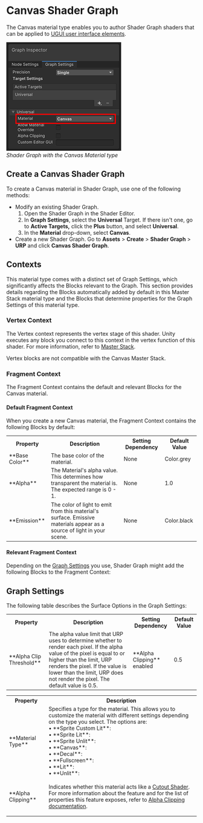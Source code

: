 # Canvas Shader Graph

The Canvas material type enables you to author Shader Graph shaders that can be applied to [UGUI user interface elements](https://docs.unity3d.com/Packages/com.unity.ugui@1.0/manual/UICanvas.html).

![Shader Graph with the Canvas Material type](Images/canvas/canvas-shader-graph-material-type.png)<br/>*Shader Graph with the Canvas Material type*

## Create a Canvas Shader Graph

To create a Canvas material in Shader Graph, use one of the following methods:

* Modify an existing Shader Graph.
    1. Open the Shader Graph in the Shader Editor.
    2. In **Graph Settings**, select the **Universal** Target. If there isn't one, go to **Active Targets,** click the **Plus** button, and select **Universal**.
    3. In the **Material** drop-down, select **Canvas**.
* Create a new Shader Graph. Go to **Assets** > **Create** > **Shader Graph** > **URP** and click **Canvas Shader Graph**.

## Contexts

This material type comes with a distinct set of Graph Settings, which significantly affects the Blocks relevant to the Graph. This section provides details regarding the Blocks automatically added by default in this Master Stack material type and the Blocks that determine properties for the Graph Settings of this material type.


### Vertex Context

The Vertex context represents the vertex stage of this shader. Unity executes any block you connect to this context in the vertex function of this shader. For more information, refer to [Master Stack](https://docs.unity3d.com/Packages/com.unity.shadergraph@17.0/manual/Master-Stack.html).

Vertex blocks are not compatible with the Canvas Master Stack.

### Fragment Context

The Fragment Context contains the default and relevant Blocks for the Canvas material.


#### Default Fragment Context

When you create a new Canvas material, the Fragment Context contains the following Blocks by default:

<table>
<tr>
<th>Property</th>
<th>Description</th>
<th>Setting Dependency</th>
<th>Default Value</th>
</tr>
<tr>
<td>**Base Color**</td>
<td>The base color of the material.</td>
<td>None</td>
<td>Color.grey</td>
</tr>
<tr>
<td>**Alpha**</td>
<td>The Material's alpha value. This determines how transparent the material is. The expected range is 0 - 1.</td>
<td>None</td>
<td>1.0</td>
</tr>
<tr>
<td>**Emission**</td>
<td>The color of light to emit from this material's surface. Emissive materials appear as a source of light in your scene.</td>
<td>None</td>
<td>Color.black</td>
</tr>
</table>

#### Relevant Fragment Context

Depending on the [Graph Settings](#graph-settings) you use, Shader Graph might add the following Blocks to the Fragment Context:

<table>
<tr>
<th>Property</th>
<th>Description</th>
<th>Setting Dependency</th>
<th>Default Value</th>
</tr>
<tr>
<td>**Alpha Clip Threshold**</td>
<td>The alpha value limit that URP uses to determine whether to render each pixel. If the alpha value of the pixel is equal to or higher than the limit, URP renders the pixel. If the value is lower than the limit, URP does not render the pixel. The default value is 0.5.</td>
<td>**Alpha Clipping** enabled</td>
<td>0.5</td>
</tr>

## Graph Settings

The following table describes the Surface Options in the Graph Settings:

<table>
<tr>
<th>Property</th>
<th>Description</th>
</tr>
<tr>
<td>**Material Type**</td>
<td>Specifies a type for the material. This allows you to customize the material with different settings depending on the type you select. The options are:<br/>&#8226; **Sprite Custom Lit**: <br/>&#8226; **Sprite Lit**: <br/>&#8226; **Sprite Unlit**: <br/>&#8226; **Canvas**: <br/>&#8226; **Decal**: <br/>&#8226; **Fullscreen**: <br/>&#8226; **Lit**: <br/>&#8226; **Unlit**: </td>
</tr>
<tr>
<td>**Alpha Clipping**</td>
<td>

Indicates whether this material acts like a [Cutout Shader](https://docs.unity3d.com/Manual/StandardShaderMaterialParameterRenderingMode.html).<br/>For more information about the feature and for the list of properties this feature exposes, refer to [Alpha Clipping documentation](../../../Alpha-Clipping.md).

</td>
</tr>


